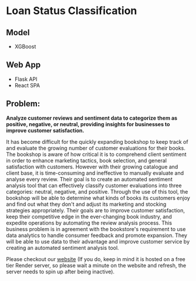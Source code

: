 # Loan Status Classification

## Model
- XGBoost

## Web App
- Flask API
- React SPA

## Problem:
__Analyze customer reviews and sentiment data to categorize them as positive, negative, or neutral, providing insights for businesses to improve customer satisfaction.__

It has become difficult for the quickly expanding bookshop to keep track of and evaluate the growing number of customer evaluations for their books. The bookshop is aware of how critical it is to comprehend client sentiment in order to enhance marketing tactics, book selection, and general satisfaction with customers. However with their growing catalogue and client base, it is time-consuming and ineffective to manually evaluate and analyse every review. Their goal is to create an automated sentiment analysis tool that can effectively classify customer evaluations into three categories: neutral, negative, and positive. Through the use of this tool, the bookshop will be able to determine what kinds of books its customers enjoy and find out what they don't and adjust its marketing and stocking strategies appropriately. Their goals are to improve customer satisfaction, keep their competitive edge in the ever-changing book industry, and expedite operations by automating the review analysis process. This business problem is in agreement with the bookstore's requirement to use data analytics to handle consumer feedback and promote expansion. They will be able to use data to their advantage and improve customer service by creating an automated sentiment analysis tool.

Please checkout our [website](https://book-sentiment-review.onrender.com/) (If you do, keep in mind it is hosted on a free tier Render server, so please wait a minute on the website and refresh, the server needs to spin up after being inactive).
